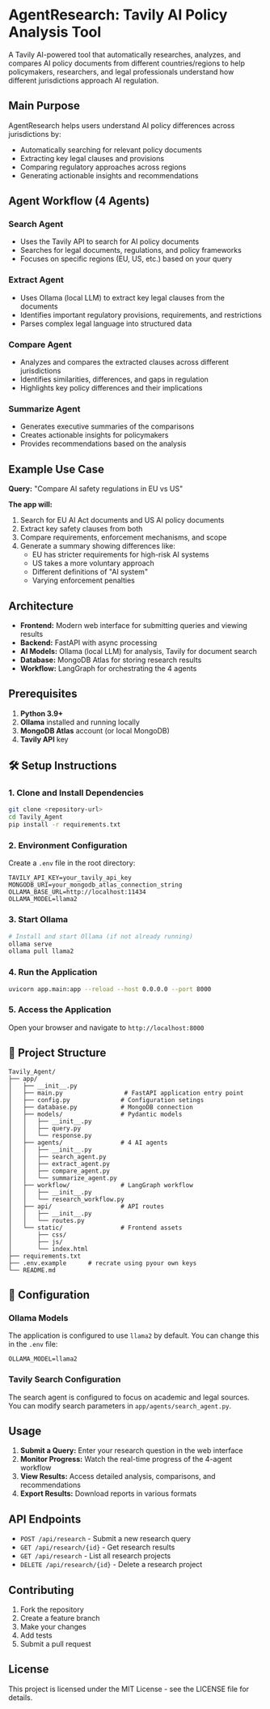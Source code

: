 # AgentResearch: Tavily AI Policy Analysis Tool

A Tavily AI-powered tool that automatically researches, analyzes, and compares AI policy documents from different countries/regions to help policymakers, researchers, and legal professionals understand how different jurisdictions approach AI regulation.

## Main Purpose

AgentResearch helps users understand AI policy differences across jurisdictions by:
- Automatically searching for relevant policy documents
- Extracting key legal clauses and provisions
- Comparing regulatory approaches across regions
- Generating actionable insights and recommendations

## Agent Workflow (4 Agents)

### Search Agent
- Uses the Tavily API to search for AI policy documents
- Searches for legal documents, regulations, and policy frameworks
- Focuses on specific regions (EU, US, etc.) based on your query

### Extract Agent
- Uses Ollama (local LLM) to extract key legal clauses from the documents
- Identifies important regulatory provisions, requirements, and restrictions
- Parses complex legal language into structured data

### Compare Agent
- Analyzes and compares the extracted clauses across different jurisdictions
- Identifies similarities, differences, and gaps in regulation
- Highlights key policy differences and their implications

### Summarize Agent
- Generates executive summaries of the comparisons
- Creates actionable insights for policymakers
- Provides recommendations based on the analysis

## Example Use Case

**Query:** "Compare AI safety regulations in EU vs US"

**The app will:**
1. Search for EU AI Act documents and US AI policy documents
2. Extract key safety clauses from both
3. Compare requirements, enforcement mechanisms, and scope
4. Generate a summary showing differences like:
   - EU has stricter requirements for high-risk AI systems
   - US takes a more voluntary approach
   - Different definitions of "AI system"
   - Varying enforcement penalties

## Architecture

- **Frontend:** Modern web interface for submitting queries and viewing results
- **Backend:** FastAPI with async processing
- **AI Models:** Ollama (local LLM) for analysis, Tavily for document search
- **Database:** MongoDB Atlas for storing research results
- **Workflow:** LangGraph for orchestrating the 4 agents

## Prerequisites

1. **Python 3.9+**
2. **Ollama** installed and running locally
3. **MongoDB Atlas** account (or local MongoDB)
4. **Tavily API** key

## 🛠️ Setup Instructions

### 1. Clone and Install Dependencies
```bash
git clone <repository-url>
cd Tavily_Agent
pip install -r requirements.txt
```

### 2. Environment Configuration
Create a `.env` file in the root directory:
```env
TAVILY_API_KEY=your_tavily_api_key
MONGODB_URI=your_mongodb_atlas_connection_string
OLLAMA_BASE_URL=http://localhost:11434
OLLAMA_MODEL=llama2
```

### 3. Start Ollama
```bash
# Install and start Ollama (if not already running)
ollama serve
ollama pull llama2
```

### 4. Run the Application
```bash
uvicorn app.main:app --reload --host 0.0.0.0 --port 8000
```

### 5. Access the Application
Open your browser and navigate to `http://localhost:8000`

## 📁 Project Structure

```
Tavily_Agent/
├── app/
│   ├── __init__.py
│   ├── main.py                 # FastAPI application entry point
│   ├── config.py              # Configuration setings
│   ├── database.py            # MongoDB connection
│   ├── models/                # Pydantic models
│   │   ├── __init__.py
│   │   ├── query.py
│   │   └── response.py
│   ├── agents/                # 4 AI agents
│   │   ├── __init__.py
│   │   ├── search_agent.py
│   │   ├── extract_agent.py
│   │   ├── compare_agent.py
│   │   └── summarize_agent.py
│   ├── workflow/              # LangGraph workflow
│   │   ├── __init__.py
│   │   └── research_workflow.py
│   ├── api/                   # API routes
│   │   ├── __init__.py
│   │   └── routes.py
│   └── static/                # Frontend assets
│       ├── css/
│       ├── js/
│       └── index.html
├── requirements.txt
├── .env.example      # recrate using pyour own keys 
└── README.md
```

## 🔧 Configuration

### Ollama Models
The application is configured to use `llama2` by default. You can change this in the `.env` file:
```env
OLLAMA_MODEL=llama2
```

### Tavily Search Configuration
The search agent is configured to focus on academic and legal sources. You can modify search parameters in `app/agents/search_agent.py`.

## Usage

1. **Submit a Query:** Enter your research question in the web interface
2. **Monitor Progress:** Watch the real-time progress of the 4-agent workflow
3. **View Results:** Access detailed analysis, comparisons, and recommendations
4. **Export Results:** Download reports in various formats

## API Endpoints

- `POST /api/research` - Submit a new research query
- `GET /api/research/{id}` - Get research results
- `GET /api/research` - List all research projects
- `DELETE /api/research/{id}` - Delete a research project

## Contributing

1. Fork the repository
2. Create a feature branch
3. Make your changes
4. Add tests
5. Submit a pull request

## License

This project is licensed under the MIT License - see the LICENSE file for details.
